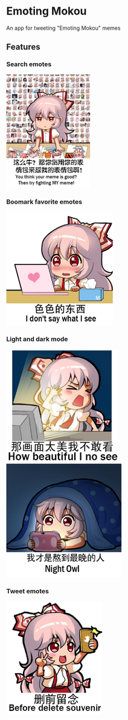 # Emoting Mokou

An app for tweeting \"Emoting Mokou\" memes

## Features

### Search emotes
<img src="images/500.jpg" height="300">


### Boomark favorite emotes
<img src="images/168.jpg" height="300">


### Light and dark mode
<img src="images/5.jpg" height="300"><img src="images/114.jpg" height="300">

### Tweet emotes
<img src="images/18.jpg" height="300">
